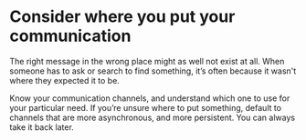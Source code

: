 # Consider where you put your communication
The right message in the wrong place might as well not exist at all. When someone has to ask or search to find something, it’s often because it wasn't where they expected it to be.

Know your communication channels, and understand which one to use for your particular need. If you’re unsure where to put something, default to channels that are more asynchronous, and more persistent. You can always take it back later.
